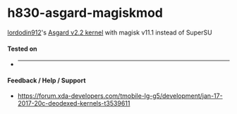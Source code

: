 # h830-asgard-magiskmod

[lordodin912](https://forum.xda-developers.com/member.php?u=5264701)'s [Asgard v2.2 kernel](https://forum.xda-developers.com/lg-g5/development/stock-kernel-t3540157) with magisk v11.1 instead of SuperSU

#### Tested on
* ---

#### Feedback / Help / Support
* https://forum.xda-developers.com/tmobile-lg-g5/development/jan-17-2017-20c-deodexed-kernels-t3539611
